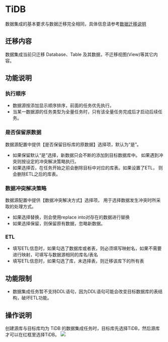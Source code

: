 # TiDB

数据集成的基本要求与数据迁移完全相同，具体信息请参考[数据迁移说明](/udts/type/tidb)

## 迁移内容

数据集成当前只迁移 Database、Table 及其数据，不迁移视图(View)等其它内容。

## 功能说明

### 执行顺序
- 数据源按添加显示顺序排序，前面的任务优先执行。
- 当某一数据源的任务类型为全量任务时，只有该全量任务完成后才启动后续任务。

### 是否保留原数据
数据源配置中提供【是否保留目标库的原数据】选择项，默认为“是”。

- 如果保留默认“是”选择，新数据只会不断的添加到目标数据库中。 如果遇到冲突则按设定的冲突解决策略执行。
- 如果选择否，在任务开始之前会删除目标中对应的库表。如果设置了ETL， 则会删除ETL之后的库表。

### 数据冲突解决策略
数据源配置中提供【数据冲突解决方式】选择项， 用于选择数据发生冲突时所采取的处理方式。

- 如果选择替换，则会使用replace into对存在的数据进行替换
- 如果选择保留，则保留原有数据，忽略新数据。

### ETL
- 填写ETL信息时，如果勾选了数据库或者表，则必须填写映射名，如果不需要进行映射，可填写与数据源相同的库名/表名
- 填写ETL信息时，如果勾选了库，未选择表，则迁移该库下的所有表

## 功能限制
- 数据集成任务暂不支持DDL语句，因为DDL语句可能会改变目标数据库的表结构，破坏ETL功能。

## 操作说明
创建源库与目标库均为 TiDB 的数据集成任务时，目标库先选择TiDB，然后源库才可以在红框里选择TiDB。
![](http://udts-doc.cn-bj.ufileos.com/integration/createtidb.png)
